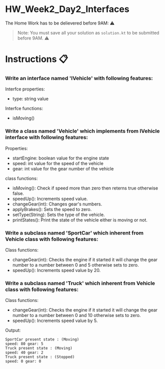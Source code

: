 # HW_Week2_Day2_Interfaces
The Home Work has to be delievered before 9AM: ⚠️

> Note: You must save all your solution as `solution.kt` to be submitted before 9AM. ⚠️
# Instructions 📋


### Write an interface named 'IVehicle' with following features:

Interfce properties:
- type: string value

Interfce functions:
- isMoving()


### Write a class named 'Vehicle' which implements from IVehicle interface with following features:

Properties:
- startEngine: boolean value for the engine state
- speed: int value for the speed of the vehicle
- gear: int value for the gear number of the vehicle

class functions:
- isMoving(): Check if speed more than zero then reterns true otherwise false.
- speedUp(): Increments speed value.
- changeGear(int): Changes gear's numbers.
- applyBrakes(): Sets the speed to zero.
- setType(String): Sets the type of the vehicle.
- printStates(): Print the state of the vehicle either is moving or not.

### Write a subclass named 'SportCar' which inherent from Vehicle class with following features:

Class functions:
- changeGear(int): Checks the engine if it started it will change the gear number to a number between 0 and 5 otherwise sets to zero.
- speedUp(): Increments speed value by 20.

### Write a subclass named 'Truck' which inherent from Vehicle class with following features:

Class functions:
- changeGear(int): Checks the engine if it started it will change the gear number to a number between 0 and 10 otherwise sets to zero.
- speedUp(): Increments speed value by 5.


Output:
```console
SportCar present state : (Moving)
speed: 80 gear: 5
Truck present state : (Moving)
speed: 40 gear: 2
Truck present state : (Stopped)
speed: 0 gear: 0
```
